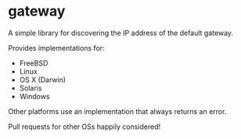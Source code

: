 # gateway

A simple library for discovering the IP address of the default gateway.

Provides implementations for:

+ FreeBSD
+ Linux
+ OS X (Darwin)
+ Solaris
+ Windows

Other platforms use an implementation that always returns an error.

Pull requests for other OSs happily considered!
